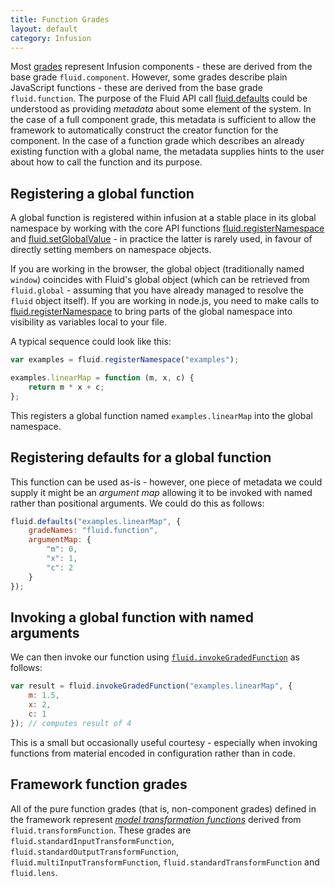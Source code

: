 ```yaml
---
title: Function Grades
layout: default
category: Infusion
---
```


Most [grades](ComponentGrades.md) represent Infusion components - these are derived from the base grade `fluid.component`. However, some grades describe plain JavaScript functions - these are derived from the base grade `fluid.function`.
The purpose of the Fluid API call [fluid.defaults](CoreAPI.md#fluiddefaultsgradename-options) could be understood as providing *metadata* about some element of the system. In the case of a full component grade, this metadata is sufficient
to allow the framework to automatically construct the creator function for the component. In the case of a function grade which describes an already existing function with a global name, the metadata supplies hints to the user about
how to call the function and its purpose.

## Registering a global function

A global function is registered within infusion at a stable place in its global namespace by working with the core API functions [fluid.registerNamespace](CoreAPI.md#fluidregisternamespacepath) and
[fluid.setGlobalValue](CoreAPI.md#fluidsetglobalvaluepath-value) - in practice the latter is rarely used, in favour of directly setting members on namespace objects.

If you are working in the browser, the global object (traditionally named `window`) coincides with Fluid's global object (which can be retrieved from `fluid.global` - assuming that you have already managed to resolve the `fluid` object itself).
If you are working in node.js, you need to make calls to [fluid.registerNamespace](CoreAPI.md#fluidregisternamespacepath) to bring parts of the global namespace into visibility as variables local to your file.

A typical sequence could look like this:

```javascript
var examples = fluid.registerNamespace("examples");

examples.linearMap = function (m, x, c) {
    return m * x + c;
};
```

This registers a global function named `examples.linearMap` into the global namespace.

## Registering defaults for a global function

This function can be used as-is - however, one piece of metadata we could supply it might be an *argument map* allowing it to
be invoked with named rather than positional arguments. We could do this as follows:

```javascript
fluid.defaults("examples.linearMap", {
    gradeNames: "fluid.function",
    argumentMap: {
        "m": 0,
        "x": 1,
        "c": 2
    }
});
```

## Invoking a global function with named arguments

We can then invoke our function using [`fluid.invokeGradedFunction`](CoreAPI.md#fluidinvokegradedfunctionname-spec) as follows:

```javascript
var result = fluid.invokeGradedFunction("examples.linearMap", {
    m: 1.5,
    x: 2,
    c: 1
}); // computes result of 4
```

This is a small but occasionally useful courtesy - especially when invoking functions from material encoded in configuration rather than in code.

## Framework function grades

All of the pure function grades (that is, non-component grades) defined in the framework represent [*model transformation functions*](ModelTransformationAPI.md#grades-of-transformations) derived from `fluid.transformFunction`.
These grades are `fluid.standardInputTransformFunction`, `fluid.standardOutputTransformFunction`, `fluid.multiInputTransformFunction`, `fluid.standardTransformFunction` and `fluid.lens`.

